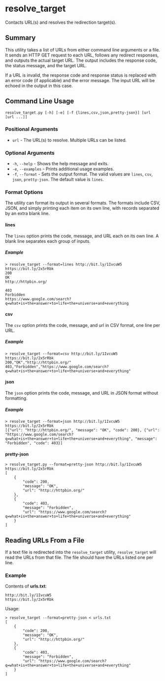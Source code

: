 # resolve_target

Contacts URL(s) and resolves the redirection target(s).

## Summary

This utility takes a list of URLs from either command line arguments or a file. It sends an HTTP GET request to each URL,
follows any redirect responses, and outputs the actual target URL. The output includes the response code, the status message,
and the target URL. 

If a URL is invalid, the response code and response status is replaced with an error code (if applicable)
and the error message. The input URL will be echoed in the output in this case.

## Command Line Usage

`resolve_target.py [-h] [-e] [-f {lines,csv,json,pretty-json}] [url [url ...]]`

### Positional Arguments

* `url` - The URL(s) to resolve. Multiple URLs can be listed.

### Optional Arguments

* `-h`, `--help` - Shows the help message and exits.
* `-e`, `--examples` - Prints additional usage examples.
* `-f`, `--format` - Sets the output format. The valid values are `lines`, `csv`, `json`, `pretty-json`. The default value is `lines`.

### Format Options

The utility can format its output in several formats. The formats include CSV, JSON, and simply printing each item on its 
own line, with records separated by an extra blank line.  

#### lines

The `lines` option prints the code, message, and URL each on its own line. A blank line separates each group of inputs.

##### Example

```
> resolve_target --format=lines http://bit.ly/1IvcuW5 https://bit.ly/2x5rRbk
200
OK
http://httpbin.org/

403
Forbidden
https://www.google.com/search?q=what+is+the+answer+to+life+the+universe+and+everything

```

#### csv

The `csv` option prints the code, message, and url in CSV format, one line per URL.

##### Example

```
> resolve_target --format=csv http://bit.ly/1IvcuW5 https://bit.ly/2x5rRbk
200,"OK","http://httpbin.org/"
403,"Forbidden","https://www.google.com/search?q=what+is+the+answer+to+life+the+universe+and+everything"
```

#### json

The `json` option prints the code, message, and URL in JSON format without formatting.

##### Example

```
> resolve_target --format=json http://bit.ly/1IvcuW5 https://bit.ly/2x5rRbk
[{"url": "http://httpbin.org/", "message": "OK", "code": 200}, {"url": "https://www.google.com/search?q=what+is+the+answer+to+life+the+universe+and+everything", "message": "Forbidden", "code": 403}]
```


#### pretty-json

```
> resolve_target.py --format=pretty-json http://bit.ly/1IvcuW5 https://bit.ly/2x5rRbk
[
    {
        "code": 200, 
        "message": "OK", 
        "url": "http://httpbin.org/"
    }, 
    {
        "code": 403, 
        "message": "Forbidden", 
        "url": "https://www.google.com/search?q=what+is+the+answer+to+life+the+universe+and+everything"
    }
]
```

## Reading URLs From a File

If a text file is redirected into the `resolve_target` utility, `resolve_target` will read the URLs from that file. The
file should have the URLs listed one per line.

### Example

Contents of **urls.txt**:
```
http://bit.ly/1IvcuW5
https://bit.ly/2x5rRbk
```

Usage:
```
> resolve_target --format=pretty-json < urls.txt                                  
[
    {
        "code": 200, 
        "message": "OK", 
        "url": "http://httpbin.org/"
    }, 
    {
        "code": 403, 
        "message": "Forbidden", 
        "url": "https://www.google.com/search?q=what+is+the+answer+to+life+the+universe+and+everything"
    }
]

```
